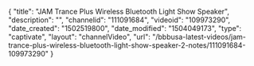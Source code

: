 {
    "title": "JAM Trance Plus Wireless Bluetooth Light Show Speaker",
    "description": "",
    "channelid": "111091684",
    "videoid": "109973290",
    "date_created": "1502519800",
    "date_modified": "1504049173",
    "type": "captivate",
    "layout": "channelVideo",
    "url": "\/bbbusa-latest-videos\/jam-trance-plus-wireless-bluetooth-light-show-speaker-2-notes\/111091684-109973290"
}